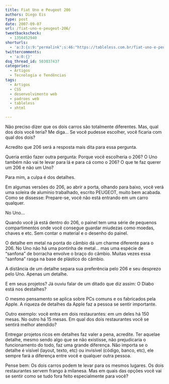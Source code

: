 ```yaml
---
title: Fiat Uno e Peugeot 206
authors: Diego Eis
type: post
date: 2007-09-07
url: /fiat-uno-e-peugeot-206/
tweetbackscheck:
  - 1356452940
shorturls:
  - 'a:3:{s:9:"permalink";s:46:"https://tableless.com.br/fiat-uno-e-peugeot-206";s:7:"tinyurl";s:26:"https://tinyurl.com/3kcmenf";s:4:"isgd";s:19:"https://is.gd/4ma9Nx";}'
twittercomments:
  - 'a:0:{}'
dsq_thread_id: 503037437
categories:
  - Artigos
  - Tecnologia e Tendências
tags:
  - Artigos
  - CSS
  - desenvolvimento web
  - padroes web
  - tableless
  - xhtml

---
```

Não preciso dizer que os dois carros são totalmente diferentes. Mas, qual dos dois você teria? Me diga&#8230; Se você pudesse escolher, você ficaria com qual dos dois?
  
Acredito que 206 será a resposta mais dita para essa pergunta.

Queria então fazer outra pergunta: Porque você escolheria o 206? O Uno também não vai te levar para lá e para cá como o 206? O que te faz querer um 206 e não um Uno?
  
Para mim, a culpa é dos detalhes.

Em algumas versões do 206, ao abrir a porta, olhando para baixo, você verá uma soleira de alumínio trabalhado, escrito PEUGEOT, muito bem acabada. Como se dissesse: Prepare-se, você não está entrando em um carro qualquer.
  
No Uno&#8230;

Quando você já está dentro do 206, o painel tem uma série de pequenos compartimentos onde você consegue guardar miudezas como moedas, chaves e etc. Sem contar o material e o desenho do painel.

O detalhe em metal na ponta do câmbio dá um charme diferente para o 206. No Uno não há uma pontinha de metal&#8230; mas uma espécie de &#8220;sanfona&#8221; de borracha envolve o braço do câmbio. Muitas vezes essa &#8220;sanfona&#8221; rasga na base de plástico do câmbio.

A distância de um detalhe separa sua preferência pelo 206 e seu desprezo pelo Uno. Apenas um detalhe.
  
E em seus projetos? Já ouviu falar de um ditado que diz assim: O Diabo está nos destalhes?

O mesmo pensamento se aplica sobre PCs comuns e os fabricados pela Apple. A riqueza de detalhes da Apple faz a pessoa se sentir importante.
  
Outro exemplo: você entra em dois restaurantes: em um deles há 150 mesas. No outro há 15 mesas. Em qual dos dois restaurantes você se sentirá melhor atendido?

Entregar projetos ricos em detalhes faz valer a pena, acredite. Ter aquelae detalhe, mesmo sendo algo que se não existisse, não prejudicaria o funcionamento do todo, faz uma grande diferença. Não importa se o detalhe é visível (layout, texto, etc) ou invisível (código, banco, etc), ele sempre fará a diferença entre você e qualquer outra pessoa.

Pense bem: Os dois carros podem te levar para os mesmos lugares. Os dois restaurantes servem frango à milanesa. Mas em quais das opções você vai se sentir como se tudo fora feito especialmente para você?